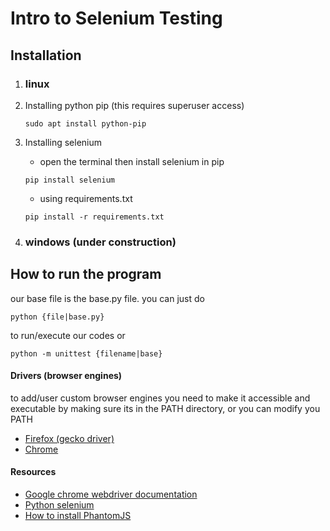 # Intro to Selenium Testing

## Installation

1. ### linux
  1. Installing python pip (this requires superuser access)
      ```
      sudo apt install python-pip
      ```
  2. Installing selenium
      * open the terminal then install selenium in pip
      ```
      pip install selenium
      ```
      * using requirements.txt
      ```
      pip install -r requirements.txt
      ```

2. ### windows (under construction)

## How to run the program
our base file is the base.py file. you can just do
```
python {file|base.py}
```
to run/execute our codes or
```
python -m unittest {filename|base}
```

#### Drivers (browser engines)
to add/user custom browser engines you need to make it accessible and executable by making sure its in the PATH directory, or you can modify you PATH
* [Firefox (gecko driver)](https://github.com/mozilla/geckodriver/releases)
* [Chrome](https://sites.google.com/a/chromium.org/chromedriver/downloads)


#### Resources
* [Google chrome webdriver documentation](https://sites.google.com/a/chromium.org/chromedriver/getting-started)
* [Python selenium](http://selenium-python.readthedocs.io/)
* [How to install PhantomJS](https://www.vultr.com/docs/how-to-install-phantomjs-on-ubuntu-16-04)
